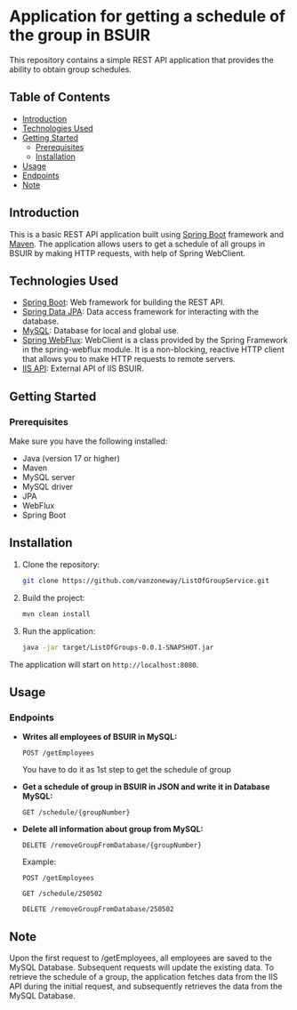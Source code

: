 # Application for getting a schedule of the group in BSUIR

This repository contains a simple REST API application that provides the ability to obtain group schedules.

## Table of Contents

- [Introduction](#introduction)
- [Technologies Used](#technologies-used)
- [Getting Started](#getting-started)
    - [Prerequisites](#prerequisites)
    - [Installation](#installation)
- [Usage](#usage)
- [Endpoints](#endpoints)
- [Note](#note)


## Introduction

This is a basic REST API application built using [Spring Boot](https://spring.io/projects/spring-boot) framework and [Maven](https://maven.apache.org). The application allows users to get a schedule of all groups in BSUIR by making HTTP requests, with help of Spring WebClient.

## Technologies Used

- [Spring Boot](https://spring.io/projects/spring-boot): Web framework for building the REST API.
- [Spring Data JPA](https://spring.io/projects/spring-data-jpa): Data access framework for interacting with the database.
- [MySQL](https://www.mysql.com): Database for local and global use.
- [Spring WebFlux](https://spring.io/guides/gs/reactive-rest-service): WebClient is a class provided by the Spring Framework in the spring-webflux module. It is a non-blocking, reactive HTTP client that allows you to make HTTP requests to remote servers.
- [IIS API](https://iis.bsuir.by/api): External API of IIS BSUIR.

## Getting Started

### Prerequisites

Make sure you have the following installed:

- Java (version 17 or higher)
- Maven
- MySQL server
- MySQL driver
- JPA
- WebFlux
- Spring Boot

## Installation

1. Clone the repository:

    ```bash
    git clone https://github.com/vanzoneway/ListOfGroupService.git
    ```

2. Build the project:

    ```bash
    mvn clean install
    ```

3. Run the application:

    ```bash
    java -jar target/ListOfGroups-0.0.1-SNAPSHOT.jar
    ```

The application will start on `http://localhost:8080`.

## Usage

### Endpoints

- **Writes all employees of BSUIR in MySQL:**

  ```http
  POST /getEmployees
  ```

  You have to do it as 1st step to get the schedule of group

- **Get a schedule of group in BSUIR in JSON and write it in Database MySQL:**

  ```http
  GET /schedule/{groupNumber}
  ```

- **Delete all information about group from MySQL:**

  ```http
  DELETE /removeGroupFromDatabase/{groupNumber}
  ```

  Example:
  ```http
  POST /getEmployees
  ```
  ```http
  GET /schedule/250502
  ```
  ```http
  DELETE /removeGroupFromDatabase/250502
  ```
  
## Note
Upon the first request to /getEmployees, all employees are saved to the MySQL Database. Subsequent requests will update the existing data. To retrieve the schedule of a group, the application fetches data from the IIS API during the initial request, and subsequently retrieves the data from the MySQL Database.


